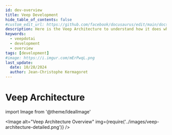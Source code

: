 ```yaml
---
id: dev-overview
title: Veep Development
hide_table_of_contents: false
#custom_edit_url: https://github.com/facebook/docusaurus/edit/main/docs/api-doc-markdown.md
description: Here is the Veep Architecture to understand how it does what it does
keywords:
  - veepdotai
  - development
  - overview
tags: [development]
#image: https://i.imgur.com/mErPwqL.png
last_update:
  date: 10/28/2024
  author: Jean-Christophe Kermagoret
---
```


# Veep Architecture

<div class="zoom">

import Image from '@theme/IdealImage'

<Image alt="Veep Architecture Overview" img={require('../images/veep-architecture-detailed.png')} />

</div>
